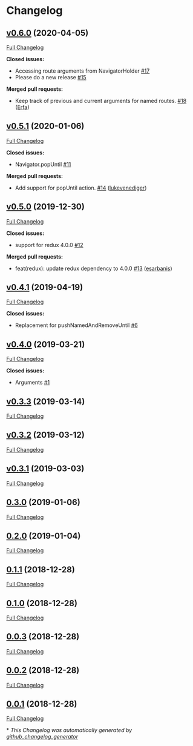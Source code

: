 # Changelog

## [v0.6.0](https://github.com/flutterings/flutter_redux_navigation/tree/v0.6.0) (2020-04-05)

[Full Changelog](https://github.com/flutterings/flutter_redux_navigation/compare/v0.5.1...v0.6.0)

**Closed issues:**

- Accessing route arguments from NavigatorHolder [\#17](https://github.com/flutterings/flutter_redux_navigation/issues/17)
- Please do a new release [\#15](https://github.com/flutterings/flutter_redux_navigation/issues/15)

**Merged pull requests:**

- Keep track of previous and current arguments for named routes. [\#18](https://github.com/flutterings/flutter_redux_navigation/pull/18) ([Erfa](https://github.com/Erfa))

## [v0.5.1](https://github.com/flutterings/flutter_redux_navigation/tree/v0.5.1) (2020-01-06)

[Full Changelog](https://github.com/flutterings/flutter_redux_navigation/compare/v0.5.0...v0.5.1)

**Closed issues:**

- Navigator.popUntil [\#11](https://github.com/flutterings/flutter_redux_navigation/issues/11)

**Merged pull requests:**

- Add support for popUntil action. [\#14](https://github.com/flutterings/flutter_redux_navigation/pull/14) ([lukevenediger](https://github.com/lukevenediger))

## [v0.5.0](https://github.com/flutterings/flutter_redux_navigation/tree/v0.5.0) (2019-12-30)

[Full Changelog](https://github.com/flutterings/flutter_redux_navigation/compare/v0.4.1...v0.5.0)

**Closed issues:**

- support for redux 4.0.0 [\#12](https://github.com/flutterings/flutter_redux_navigation/issues/12)

**Merged pull requests:**

- feat\(redux\): update redux dependency to 4.0.0 [\#13](https://github.com/flutterings/flutter_redux_navigation/pull/13) ([esarbanis](https://github.com/esarbanis))

## [v0.4.1](https://github.com/flutterings/flutter_redux_navigation/tree/v0.4.1) (2019-04-19)

[Full Changelog](https://github.com/flutterings/flutter_redux_navigation/compare/v0.4.0...v0.4.1)

**Closed issues:**

- Replacement for pushNamedAndRemoveUntil [\#6](https://github.com/flutterings/flutter_redux_navigation/issues/6)

## [v0.4.0](https://github.com/flutterings/flutter_redux_navigation/tree/v0.4.0) (2019-03-21)

[Full Changelog](https://github.com/flutterings/flutter_redux_navigation/compare/v0.3.3...v0.4.0)

**Closed issues:**

- Arguments [\#1](https://github.com/flutterings/flutter_redux_navigation/issues/1)

## [v0.3.3](https://github.com/flutterings/flutter_redux_navigation/tree/v0.3.3) (2019-03-14)

[Full Changelog](https://github.com/flutterings/flutter_redux_navigation/compare/v0.3.2...v0.3.3)

## [v0.3.2](https://github.com/flutterings/flutter_redux_navigation/tree/v0.3.2) (2019-03-12)

[Full Changelog](https://github.com/flutterings/flutter_redux_navigation/compare/v0.3.1...v0.3.2)

## [v0.3.1](https://github.com/flutterings/flutter_redux_navigation/tree/v0.3.1) (2019-03-03)

[Full Changelog](https://github.com/flutterings/flutter_redux_navigation/compare/0.3.0...v0.3.1)

## [0.3.0](https://github.com/flutterings/flutter_redux_navigation/tree/0.3.0) (2019-01-06)

[Full Changelog](https://github.com/flutterings/flutter_redux_navigation/compare/0.2.0...0.3.0)

## [0.2.0](https://github.com/flutterings/flutter_redux_navigation/tree/0.2.0) (2019-01-04)

[Full Changelog](https://github.com/flutterings/flutter_redux_navigation/compare/0.1.1...0.2.0)

## [0.1.1](https://github.com/flutterings/flutter_redux_navigation/tree/0.1.1) (2018-12-28)

[Full Changelog](https://github.com/flutterings/flutter_redux_navigation/compare/0.1.0...0.1.1)

## [0.1.0](https://github.com/flutterings/flutter_redux_navigation/tree/0.1.0) (2018-12-28)

[Full Changelog](https://github.com/flutterings/flutter_redux_navigation/compare/0.0.3...0.1.0)

## [0.0.3](https://github.com/flutterings/flutter_redux_navigation/tree/0.0.3) (2018-12-28)

[Full Changelog](https://github.com/flutterings/flutter_redux_navigation/compare/0.0.2...0.0.3)

## [0.0.2](https://github.com/flutterings/flutter_redux_navigation/tree/0.0.2) (2018-12-28)

[Full Changelog](https://github.com/flutterings/flutter_redux_navigation/compare/0.0.1...0.0.2)

## [0.0.1](https://github.com/flutterings/flutter_redux_navigation/tree/0.0.1) (2018-12-28)

[Full Changelog](https://github.com/flutterings/flutter_redux_navigation/compare/d1c0678b1a74eb4f9000b1b06f31f222ca5a5f20...0.0.1)



\* *This Changelog was automatically generated by [github_changelog_generator](https://github.com/github-changelog-generator/github-changelog-generator)*
